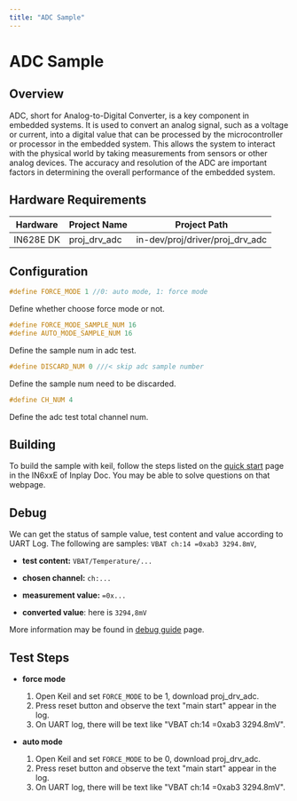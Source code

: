 ```yaml
---
title: "ADC Sample"
---
```

# ADC Sample

## Overview

ADC, short for Analog-to-Digital Converter, is a key component in embedded systems. It is used to convert an analog signal, such as a voltage or current, into a digital value that can be processed by the microcontroller or processor in the embedded system. This allows the system to interact with the physical world by taking measurements from sensors or other analog devices. The accuracy and resolution of the ADC are important factors in determining the overall performance of the embedded system.



## Hardware Requirements

| Hardware  | Project Name | Project Path                    |
| --------- | ------------ | ------------------------------- |
| IN628E DK | proj_drv_adc | in-dev/proj/driver/proj_drv_adc |



## Configuration

```c
#define FORCE_MODE 1 //0: auto mode, 1: force mode
```
Define whether choose force mode or not.

```c
#define FORCE_MODE_SAMPLE_NUM 16
#define AUTO_MODE_SAMPLE_NUM 16
```
Define the sample num in adc test.

```c
#define DISCARD_NUM 0 ///< skip adc sample number
```
Define the sample num need to be discarded.

```c
#define CH_NUM 4
```

Define the adc test total channel num.



## Building

To build the sample with keil, follow the steps listed on the [quick start](https://inplay-inc.github.io/docs/in6xxe/getting-started/installation/quick-start.html) page in the IN6xxE  of Inplay Doc. You may be able to solve questions on that webpage.



## Debug

We can get the status of sample value, test content and value according to UART Log. The following are samples: `VBAT ch:14 =0xab3 3294.8mV`,

- **test content:**  `VBAT/Temperature/...`

- **chosen channel:** `ch:...`

- **measurement value:** `=0x...`

- **converted value**: here is `3294,8mV`

More information may be found in [debug guide](https://inplay-inc.github.io/docs/in6xxe/examples-and-use-case/debug-reference) page.

  

## Test Steps

- **force mode**
  1. Open Keil and set `FORCE_MODE` to be 1, download proj_drv_adc.
  2. Press reset button and observe the text "main start" appear in the log.
  3. On UART log, there will be text like "VBAT ch:14 =0xab3 3294.8mV".

- **auto mode**
  1. Open Keil and set `FORCE_MODE` to be 0, download proj_drv_adc.
  2. Press reset button and observe the text "main start" appear in the log.
  3. On UART log, there will be text like "VBAT ch:14 =0xab3 3294.8mV".